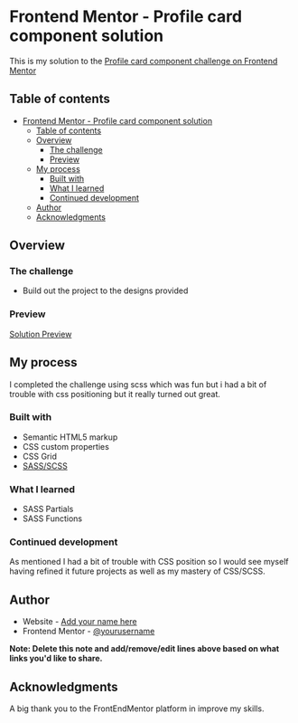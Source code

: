 # Frontend Mentor - Profile card component solution

This is my solution to the [Profile card component challenge on Frontend Mentor](https://www.frontendmentor.io/challenges/profile-card-component-cfArpWshJ)

## Table of contents

- [Frontend Mentor - Profile card component solution](#frontend-mentor---profile-card-component-solution)
  - [Table of contents](#table-of-contents)
  - [Overview](#overview)
    - [The challenge](#the-challenge)
    - [Preview](#preview)
  - [My process](#my-process)
    - [Built with](#built-with)
    - [What I learned](#what-i-learned)
    - [Continued development](#continued-development)
  - [Author](#author)
  - [Acknowledgments](#acknowledgments)

## Overview

### The challenge

- Build out the project to the designs provided

### Preview

[Solution Preview](./images/solution-preview.jpg)

## My process
I completed the challenge using scss which was fun but i had a bit of trouble with css positioning but it really turned out great.

### Built with

- Semantic HTML5 markup
- CSS custom properties
- CSS Grid
- [SASS/SCSS](https://sass-lang.com/)

### What I learned

- SASS Partials
- SASS Functions

### Continued development

As mentioned I had a bit of trouble with CSS position so I would see myself having refined it future projects as well as my mastery of CSS/SCSS.

## Author

- Website - [Add your name here](https://www.your-site.com)
- Frontend Mentor - [@yourusername](https://www.frontendmentor.io/profile/yourusername)

**Note: Delete this note and add/remove/edit lines above based on what links you'd like to share.**

## Acknowledgments

A big thank you to the FrontEndMentor platform in improve my skills.
